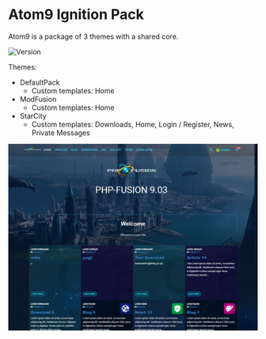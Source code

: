 # Atom9 Ignition Pack
Atom9 is a package of 3 themes with a shared core.

![Version](https://img.shields.io/badge/Version-1.5-blue.svg)

Themes:
- DefaultPack
    - Custom templates: Home
- ModFusion
    - Custom templates: Home
- StarCity
    - Custom templates: Downloads, Home, Login / Register, News, Private Messages

![Preview](screenshot.jpg)
